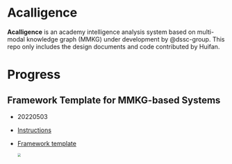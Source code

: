# Acalligence
**Acalligence** is an academy intelligence analysis system based on multi-modal knowledge graph (MMKG) under development by @dssc-group. This repo only includes the design documents and code contributed by Huifan.

# Progress

## Framework Template for MMKG-based Systems

- 20220503
- [Instructions](https://github.com/farahhuifanyang/Acalligence/blob/main/SystemDesignDocs/AboutMMKG/MMKG-basedSystemDesign.pdf) 
- [Framework template](https://github.com/farahhuifanyang/Acalligence/blob/main/SystemDesignDocs/FiguresForDesign/FrameworkTemplate.png)

  <img src="D:\Huifan\Projects\IntelligenceAnalysis\Acalligence\SystemDesignDocs\FiguresForDesign\FrameworkTemplate.png" style="zoom:48%;" />


